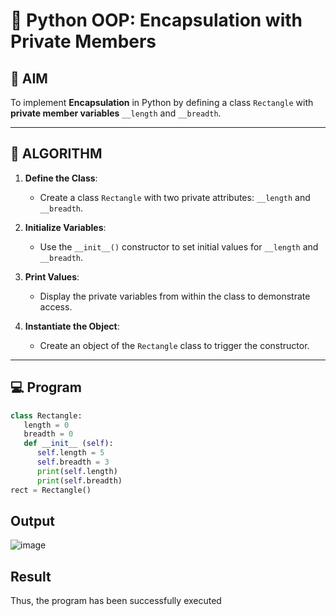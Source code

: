 # 🐍 Python OOP: Encapsulation with Private Members

## 🎯 AIM

To implement **Encapsulation** in Python by defining a class `Rectangle` with **private member variables** `__length` and `__breadth`.

---

## 🧠 ALGORITHM

1. **Define the Class**:
   - Create a class `Rectangle` with two private attributes: `__length` and `__breadth`.

2. **Initialize Variables**:
   - Use the `__init__()` constructor to set initial values for `__length` and `__breadth`.

3. **Print Values**:
   - Display the private variables from within the class to demonstrate access.

4. **Instantiate the Object**:
   - Create an object of the `Rectangle` class to trigger the constructor.

---

## 💻 Program
```py
class Rectangle: 
   length = 0 
   breadth = 0
   def __init__ (self): 
      self.length = 5 
      self.breadth = 3 
      print(self.length) 
      print(self.breadth) 
rect = Rectangle()
```
## Output
![image](https://github.com/user-attachments/assets/b19ee203-e0f0-4de7-a588-6c2e85c5c073)

## Result
Thus, the program has been successfully executed
